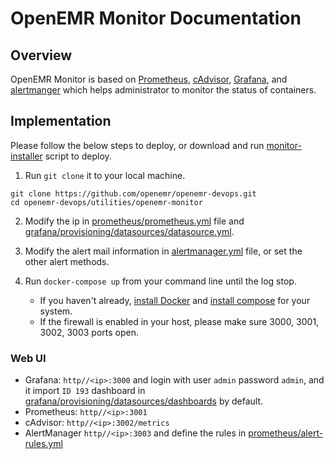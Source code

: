 # OpenEMR Monitor Documentation

## Overview

OpenEMR Monitor is based on [Prometheus](https://prometheus.io/), [cAdvisor](https://github.com/google/cadvisor), [Grafana](https://grafana.com/), and [alertmanger](https://prometheus.io/docs/alerting/latest/alertmanager/) which helps administrator to monitor the status of containers.

## Implementation

Please follow the below steps to deploy, or download and run [monitor-installer](https://github.com/openemr/openemr-devops/tree/master/utilities/openemr-monitor/monitor-installer) script to deploy.

1. Run `git clone` it to your local machine.

```
git clone https://github.com/openemr/openemr-devops.git
cd openemr-devops/utilities/openemr-monitor
```

2. Modify the ip in [prometheus/prometheus.yml](https://github.com/openemr/openemr-devops/tree/master/utilities/openemr-monitor/prometheus/prometheus.yml) file and [grafana/provisioning/datasources/datasource.yml](https://github.com/openemr/openemr-devops/tree/master/utilities//openemr-monitor/grafana/provisioning/datasources/datasource.yml).

3. Modify the alert mail information in [alertmanager.yml](https://github.com/openemr/openemr-devops/tree/master/utilities/openemr-monitor/alertmanager.yml) file, or set the other alert methods.

4. Run `docker-compose up` from your command line until the log stop.
    - If you haven't already, [install Docker](https://docs.docker.com/install/) and [install compose](https://docs.docker.com/compose/install/) for your system.
	- If the firewall is enabled in your host, please make sure 3000, 3001, 3002, 3003 ports open.

### Web UI

 * Grafana: `http//<ip>:3000` and login with user `admin` password `admin`, and it import `ID 193` dashboard in [grafana/provisioning/datasources/dashboards](https://github.com/openemr/openemr-devops/tree/master/utilities//openemr-monitor/grafana/provisioning/dashboards)  by default.
 * Prometheus: `http//<ip>:3001`
 * cAdvisor: `http//<ip>:3002/metrics`
 * AlertManager `http//<ip>:3003` and define the rules in [prometheus/alert-rules.yml](https://github.com/openemr/openemr-devops/tree/master/utilities/openemr-monitor/prometheus/alert-rules.yml)
